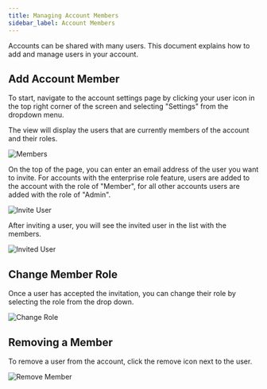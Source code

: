 ```yaml
---
title: Managing Account Members
sidebar_label: Account Members
---
```


Accounts can be shared with many users. This document explains how to add and
manage users in your account.

## Add Account Member

To start, navigate to the account settings page by clicking your user icon in
the top right corner of the screen and selecting "Settings" from the dropdown
menu.

The view will display the users that are currently members of the account and
their roles.

![Members](/media/managing-account-members/image.png)

On the top of the page, you can enter an email address of the user you want to
invite. For accounts with the enterprise role feature, users are added to the
account with the role of "Member", for all other accounts users are added with
the role of "Admin".

![Invite User](/media/managing-account-members/image-1.png)

After inviting a user, you will see the invited user in the list with the
members.

![Invited User](/media/managing-account-members/image-2.png)

## Change Member Role

<EnterpriseFeature name="Role Based Access Control" />

Once a user has accepted the invitation, you can change their role by selecting
the role from the drop down.

![Change Role](/media/managing-account-members/image-3.png)

## Removing a Member

To remove a user from the account, click the remove icon next to the user.

![Remove Member](/media/managing-account-members/image-4.png)
